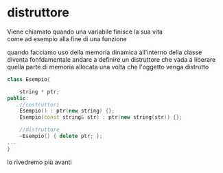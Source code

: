 # distruttore

Viene chiamato quando una variabile finisce la sua vita  
come ad esempio alla fine di una funzione

quando facciamo uso della memoria dinamica all'interno della classe diventa fonfdamentale andare a definire un distruttore che vada a liberare quella parte di memoria allocata una volta che l'oggetto venga distrutto

```cpp
class Esempio{

	string * ptr;
public:
	//costruttori
	Esempio() : ptr(new string) {};
	Esempio(const string& str) : ptr(new string(str)) {};

	//distruttore
	~Esempio() { delete ptr; };
...
}
```

lo rivedremo più avanti

